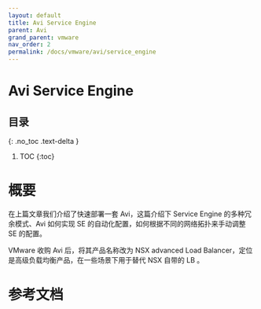 ```yaml
---
layout: default
title: Avi Service Engine
parent: Avi
grand_parent: vmware
nav_order: 2
permalink: /docs/vmware/avi/service_engine
---
```


# Avi Service Engine

## 目录
{: .no_toc .text-delta }

1. TOC
{:toc}

# 概要

在上篇文章我们介绍了快速部署一套 Avi，这篇介绍下 Service Engine 的多种冗余模式、Avi 如何实现 SE 的自动化配置，如何根据不同的网络拓扑来手动调整 SE 的配置。

VMware 收购 Avi 后，将其产品名称改为 NSX advanced Load Balancer，定位是高级负载均衡产品，在一些场景下用于替代 NSX 自带的 LB 。





# 参考文档

